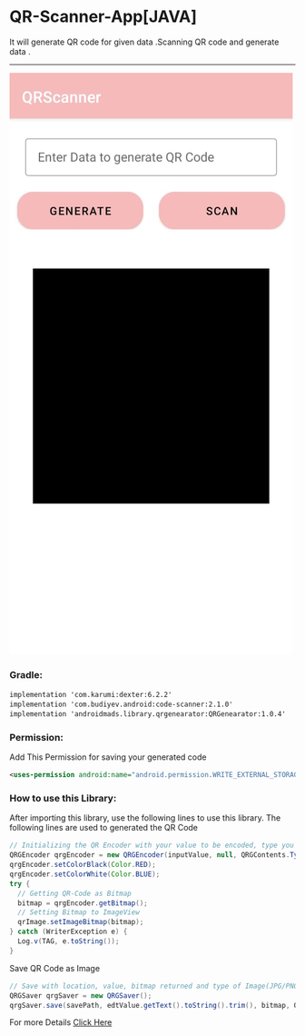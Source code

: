 # QR-Scanner-App[JAVA]
It will generate QR code for given data .Scanning QR code and generate data . 
***
![Click here](https://github.com/KishorKokate/QR-Scanner-App/blob/master/app/src/main/res/drawable-v24/QRApp.jpeg?raw=true)

### Gradle:
```xml
implementation 'com.karumi:dexter:6.2.2'
implementation 'com.budiyev.android:code-scanner:2.1.0'
implementation 'androidmads.library.qrgenearator:QRGenearator:1.0.4'
   ```
### Permission:
Add This Permission for saving your generated code
```xml
<uses-permission android:name="android.permission.WRITE_EXTERNAL_STORAGE"/>
```
### How to use this Library:
After importing this library, use the following lines to use this library.
The following lines are used to generated the QR Code
```java
// Initializing the QR Encoder with your value to be encoded, type you required and Dimension
QRGEncoder qrgEncoder = new QRGEncoder(inputValue, null, QRGContents.Type.TEXT, smallerDimension);
qrgEncoder.setColorBlack(Color.RED);
qrgEncoder.setColorWhite(Color.BLUE);
try {
  // Getting QR-Code as Bitmap
  bitmap = qrgEncoder.getBitmap();
  // Setting Bitmap to ImageView
  qrImage.setImageBitmap(bitmap);
} catch (WriterException e) {
  Log.v(TAG, e.toString());
}
```
Save QR Code as Image 
```java
// Save with location, value, bitmap returned and type of Image(JPG/PNG).
QRGSaver qrgSaver = new QRGSaver();
qrgSaver.save(savePath, edtValue.getText().toString().trim(), bitmap, QRGContents.ImageType.IMAGE_JPEG);
```
For more Details [Click Here](https://github.com/KishorKokate/QR-Scanner-App/blob/master/app/src/main/java/com/example/qrscanner/QRGenerator.java)
